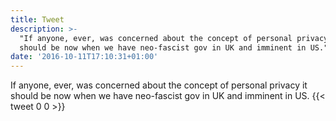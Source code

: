 ```yaml
---
title: Tweet
description: >-
  "If anyone, ever, was concerned about the concept of personal privacy it
  should be now when we have neo-fascist gov in UK and imminent in US."
date: '2016-10-11T17:10:31+01:00'
---
```

If anyone, ever, was concerned about the concept of personal privacy it should be now when we have neo-fascist gov in UK and imminent in US.
      {{< tweet 0 0 >}}
    
